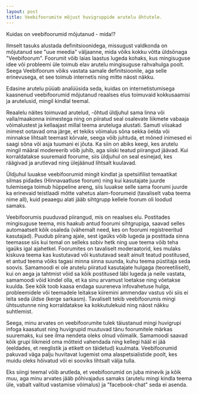 ```yaml
---
layout: post
title: Veebifoorumite mõjust huvigruppide arutelu õhtutele.
---
```


Kuidas on veebifoorumid mõjutanud - mida!?

Ilmselt tasuks alustada definitsioonidega, missugust valdkonda on mõjutanud see "uue meedia" väljaanne, mida võiks kokku võtta üldsõnaga "Veebifoorum". Foorumit võib laias laastus lugeda kohaks, kus mingisuguse idee või probleemi üle toimub elav arutelu mingisuguse rahvahulga poolt. Seega Veebifoorum võiks vastata samale definitsioonile, aga selle erinevusega, et see toimub internetis ning mitte näost näkku.

Edasine arutelu püüab analüüsida seda, kuidas on internetistumisega kaasnenud veebifoorumid mõjutanud reaalses elus toimuvaid kokkusaamisi ja arutelusid, mingil kindlal teemal.

Reaalelu näites toimuvad arutelud, -õhtud üldjuhul sama linna või valla/maakonna inimestega ning on piiratud seal osalevate liikmete vabaaja võimalustest ja kellaajast millal teema aruteluga alustati. Samuti viisakad inimest ootavad oma järge, et tekiks võimalus sõna sekka öelda või minnakse lihtsalt teemast kõrvale, seega võib juhtuda, et mõned inimesed ei saagi sõna või asja tuumani ei jõuta. Ka siin on abiks keegi, kes arutelu mingil määral modereerib võib juhib, aga siiski teatud piirangud jäävad. Kui korraldatakse suuremaid foorume, siis üldjuhul on seal esinejad, kes räägivad ja arutlevad ning ülejäänud lihtsalt kuulavad.

Üldjuhul luuakse veebifoorumid mingit kindlat ja spetsiifilist temaatikat silmas pidades (Hinnavaatluse foorum) ning kui kasutajate juurde tulemisega toimub hüppeline areng, siis luuakse selle sama foorumi juurde ka erinevaid teistlaadi mõtte vahetus alam-foorumeid (tavaliselt vaba teema nime all), kuid peaaegu alati jääb sihtgrupp kellele foorum oli loodud samaks.

Veebifoorumis puuduvad piirangud, mis on reaalses elu. Postitades mingisuguse teema, mis haakub antud foorumi sihtgrupiga, saavad selles automaatselt kõik osaleda (vähemalt need, kes on foorumi registreeritud kasutajad). Puudub piirang ajale, sest igaüks võib lugeda ja postitada sinna teemasse siis kui temal on selleks sobiv hetk ning uue teema võib teha igaüks igal ajahetkel. Foorumites on tavaliselt moderaatorid, kes mulaks kiskuva teema kas kustutavad või kustutavad sealt ainult teatud postitused, et antud teema võiks tagasi minna sinna suunda, kuhu teema püstitaja seda soovis. Samamoodi ei ole arutelu piiratud kasutajate hulgaga (teoreetiliselt), kui on aega ja tahtmist võid sa kõik postitused läbi lugeda ja neile vastata, samamoodi võid kindel olla, et ka sinu arvamust loetakse ning võetakse kuulda. See kõik toob kaasa endaga suureneva infovahetuse hulga, probleemidele või teemadele leitakse kiiremini ammendav vastus või siis ei leita seda üldse (kerge sarkasm). Tavaliselt tekib veebifoorumis mingi ühtsustunne ning korraldatakse ka kokkutulekuid ning näost näkku suhtlemist.

Seega, minu arvates on veebifoorumite tulek täiustanud mingi huvigrupi infoga kaasatust ning huvigrupid muutuvad tänu foorumitele märkas suuremaks, kui see ilma nendeta oleks olnud võimalik. Samamoodi saavad kõik grupi liikmeid oma mõtteid vahendada ning kellegi hääl ei jää (eeldades, et reeglistik ja etikett on täidetud) kuulmata.
Veebifoorumid pakuvad väga palju huvitavat lugemist oma alaspetsialistide poolt, kes muidu oleks hõivatud või ei sooviks lihtsalt välja tulla.

Eks siingi teemal võib arutleda, et veebifoorumid on juba minevik ja kõik muu, aga minu arvates jääb põhivajadus samaks (arutelu mingi kindla teema üle, vabalt valitud vastamise võimalus) ja "facebook-chat" seda ei asenda.
